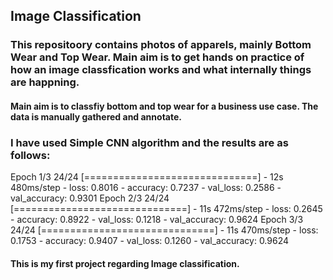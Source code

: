 ## Image Classification

### This repositoory contains photos of apparels, mainly Bottom Wear and Top Wear. Main aim is to get hands on practice of how an image classfication works and what internally things are happning.

#### Main aim is to classfiy bottom and top wear for a business use case. The data is manually gathered and annotate. 

### I have used Simple CNN algorithm and the results are as follows: 

Epoch 1/3
24/24 [==============================] - 12s 480ms/step - loss: 0.8016 - accuracy: 0.7237 - val_loss: 0.2586 - val_accuracy: 0.9301
Epoch 2/3
24/24 [==============================] - 11s 472ms/step - loss: 0.2645 - accuracy: 0.8922 - val_loss: 0.1218 - val_accuracy: 0.9624
Epoch 3/3
24/24 [==============================] - 11s 470ms/step - loss: 0.1753 - accuracy: 0.9407 - val_loss: 0.1260 - val_accuracy: 0.9624

#### This is my first project regarding Image classification.
